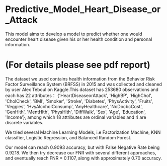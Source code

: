 # Predictive_Model_Heart_Disease_or_Attack
This model aims to develop a model to predict whether one would encounter heart disease given his or her health condition and personal information.
# (For details please see pdf report)

The dataset we used contains health information from the Behavior Risk Factor Surveillance System (BRFSS) in 2015 and was
collected and cleaned by user Alex Teboul on Kaggle.This dataset has 253680 observations
and each has 22 attributes：
{'HeartDiseaseorAttack', 'HighBP', 'HighChol',
'CholCheck', 'BMI', 'Smoker', 'Stroke',
'Diabetes', 'PhysActivity', 'Fruits', 'Veggies',
'HvyAlcoholConsump', 'AnyHealthcare',
'NoDocbcCost', 'GenHlth', 'MentHlth',
'PhysHlth', 'DiffWalk', 'Sex', 'Age', 'Education',
'Income’}, among which 18 attributes are ordinal variables and 4 are discrete variables.

We tried several Machine Learning Models, i.e Factorization Machine, KNN classifier, Logistic Regression, and Balanced Random Forest.

Our model can reach 0.9093 accuracy, but with False Negative Rate being 0.9218.
We then try decrease our FNR with several different approaches, and eventually reach FNR = 0.1107, along with approximately 0.70 accuracy.

